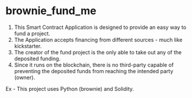 # brownie_fund_me

1. This Smart Contract Application is designed to provide an easy way to fund a project.
2. The Application accepts financing from different sources - much like kickstarter.
3. The creator of the fund project is the only able to take out any of the deposited funding.
4. Since it runs on the blockchain, there is no third-party capable of preventing the deposited funds from reaching the intended party (owner).

Ex - This project uses Python (brownie) and Solidity.
